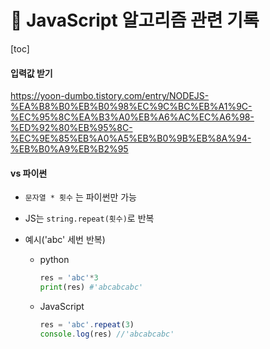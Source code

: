 # :memo: JavaScript 알고리즘 관련 기록

[toc]



#### 입력값 받기

https://yoon-dumbo.tistory.com/entry/NODEJS-%EA%B8%B0%EB%B0%98%EC%9C%BC%EB%A1%9C-%EC%95%8C%EA%B3%A0%EB%A6%AC%EC%A6%98-%ED%92%80%EB%95%8C-%EC%9E%85%EB%A0%A5%EB%B0%9B%EB%8A%94-%EB%B0%A9%EB%B2%95



#### vs 파이썬

- `문자열 * 횟수` 는 파이썬만 가능

- JS는 `string.repeat(횟수)`로 반복

- 예시('abc' 세번 반복)

  - python

    ```python
    res = 'abc'*3  
    print(res) #'abcabcabc'
    ```

  - JavaScript

    ```js
    res = 'abc'.repeat(3)
    console.log(res) //'abcabcabc'
    ```

    
